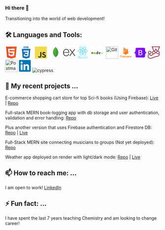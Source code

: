 ### Hi there 👋

Transitioning into the world of web development!

## :hammer_and_wrench: Languages and Tools:
<div>
  <img src="https://github.com/devicons/devicon/blob/master/icons/html5/html5-original.svg" title="HTML5" alt="HTML" width="40" height="40"/>&nbsp;
  <img src="https://github.com/devicons/devicon/blob/master/icons/css3/css3-plain-wordmark.svg"  title="CSS3" alt="CSS" width="40" height="40"/>&nbsp;
  <img src="https://github.com/devicons/devicon/blob/master/icons/javascript/javascript-original.svg" title="JavaScript" alt="JavaScript" width="40" height="40"/>&nbsp;
  <img src="https://github.com/devicons/devicon/blob/master/icons/mongodb/mongodb-original.svg" title="MongoDB" alt="MongoDB" width="40" height="40"/>
  <img src="https://github.com/devicons/devicon/blob/master/icons/express/express-original.svg" title="Express" alt="Express" width="40" height="40"/>
  <img src="https://github.com/devicons/devicon/blob/master/icons/react/react-original-wordmark.svg" title="React" alt="React" width="40" height="40"/>&nbsp;
  <img src="https://github.com/devicons/devicon/blob/master/icons/nodejs/nodejs-original-wordmark.svg" title="NodeJS" alt="NodeJS" width="40" height="40"/>&nbsp;
  <img src="https://user-images.githubusercontent.com/25181517/192108372-f71d70ac-7ae6-4c0d-8395-51d8870c2ef0.png" title="Git" **alt="Git" width="40" height="40"/>
  <img src="https://github.com/devicons/devicon/blob/master/icons/firebase/firebase-plain-wordmark.svg" title="Firebase" alt="Firebase" width="40" height="40"/>&nbsp;
  <img src="https://github.com/devicons/devicon/blob/master/icons/bootstrap/bootstrap-original.svg" title="Bootstrap" alt="Bootstrap" width="40" height="40"/>
  <img src="https://github.com/devicons/devicon/blob/master/icons/jest/jest-plain.svg" title="Jest" alt="Jest" width="40" height="40"/>
  <img src="https://user-images.githubusercontent.com/25181517/192109061-e138ca71-337c-4019-8d42-4792fdaa7128.png" title="Postman" width="40" height="40"/>
  <img src="https://github.com/devicons/devicon/blob/master/icons/linkedin/linkedin-original.svg" title="Linkedin" alt="LinkedIn" width="40" height="40"/>
  <img src="https://raw.githubusercontent.com/cypress-io/cypress-documentation/main/static/favicon.ico" title="cypress" alt="cypress" width="40" height="40"/>
</div>

## 🔭 My recent projects ...
E-commerce shopping cart store for top Sci-fi books (Using Firebase): 
<a href="https://tom2612.github.io/shopping-cart/#/home">Live</a> | <a href="https://github.com/Tom2612/shopping-cart">Repo</a>

Full-stack MERN book-logging app with db storage and user authentication, validation and error handling: <a href="https://github.com/Tom2612/BookReadingMERN">Repo</a>

Plus another version that uses Firebase authentication and Firestore DB: <a href='https://github.com/Tom2612/BookReadingFirebase'>Repo</a> | <a href='https://tom2612.github.io/BookReadingFirebase'>Live</a>

Full-Stack MERN site connecting musicians to groups (Not yet deployed): <a href='https://github.com/Tom2612/orch-site'>Repo</a>

Weather app deployed on render with light/dark mode: 
<a href='https://github.com/Tom2612/weather_app'>Repo</a> | <a href='https://weathery-ox9z.onrender.com/'>Live</a>

## 📫 How to reach me: ...
I am open to work!
<a href="https://www.linkedin.com/in/tom-powell-575864225/">LinkedIn</a>

## ⚡ Fun fact: ...
I have spent the last 7 years teaching Chemistry and am looking to change career!

<!--
**Tom2612/Tom2612** is a ✨ _special_ ✨ repository because its `README.md` (this file) appears on your GitHub profile.

Here are some ideas to get you started:

- 🔭 I’m currently working on ...
- 🌱 I’m currently learning ...
- 👯 I’m looking to collaborate on ...
- 🤔 I’m looking for help with ...
- 💬 Ask me about ...
- 📫 How to reach me: ...
- 😄 Pronouns: ...
- ⚡ Fun fact: ...
-->
